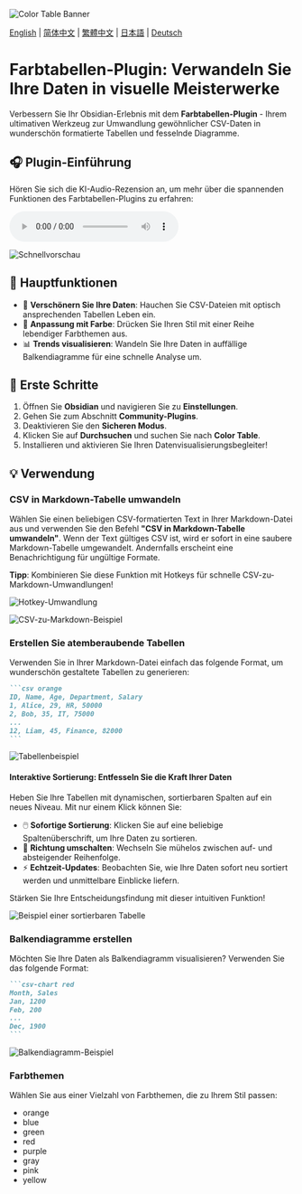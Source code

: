 ![Color Table Banner](media/color-table-banner.jpeg)

[English](README.md) | [简体中文](README_zh_CN.md) | [繁體中文](README_zh_TW.md) | [日本語](README_ja.md) | [Deutsch](README_de.md)

# **Farbtabellen-Plugin**: Verwandeln Sie Ihre Daten in visuelle Meisterwerke

Verbessern Sie Ihr Obsidian-Erlebnis mit dem **Farbtabellen-Plugin** - Ihrem ultimativen Werkzeug zur Umwandlung gewöhnlicher CSV-Daten in wunderschön formatierte Tabellen und fesselnde Diagramme.

## 🎧 **Plugin-Einführung**

Hören Sie sich die KI-Audio-Rezension an, um mehr über die spannenden Funktionen des Farbtabellen-Plugins zu erfahren:

<audio controls>
  <source src="media/color-table-review.m4a" type="audio/mp4">
  Your browser does not support the audio element.
</audio>


![Schnellvorschau](https://raw.githubusercontent.com/gradinnovate/public-raw/main/obsidian-color-table/table-anim.gif)

## 🌟 **Hauptfunktionen**

- 🎨 **Verschönern Sie Ihre Daten**: Hauchen Sie CSV-Dateien mit optisch ansprechenden Tabellen Leben ein.
- 🌈 **Anpassung mit Farbe**: Drücken Sie Ihren Stil mit einer Reihe lebendiger Farbthemen aus.
- 📊 **Trends visualisieren**: Wandeln Sie Ihre Daten in auffällige Balkendiagramme für eine schnelle Analyse um.

## 🚀 **Erste Schritte**

1. Öffnen Sie **Obsidian** und navigieren Sie zu **Einstellungen**.
2. Gehen Sie zum Abschnitt **Community-Plugins**.
3. Deaktivieren Sie den **Sicheren Modus**.
4. Klicken Sie auf **Durchsuchen** und suchen Sie nach **Color Table**.
5. Installieren und aktivieren Sie Ihren Datenvisualisierungsbegleiter!

## 💡 **Verwendung**

### **CSV in Markdown-Tabelle umwandeln**

Wählen Sie einen beliebigen CSV-formatierten Text in Ihrer Markdown-Datei aus und verwenden Sie den Befehl **"CSV in Markdown-Tabelle umwandeln"**. Wenn der Text gültiges CSV ist, wird er sofort in eine saubere Markdown-Tabelle umgewandelt. Andernfalls erscheint eine Benachrichtigung für ungültige Formate.

**Tipp**: Kombinieren Sie diese Funktion mit Hotkeys für schnelle CSV-zu-Markdown-Umwandlungen!

![Hotkey-Umwandlung](https://raw.githubusercontent.com/gradinnovate/public-raw/main/obsidian-color-table/hotkey-anim.gif)

![CSV-zu-Markdown-Beispiel](https://raw.githubusercontent.com/gradinnovate/public-raw/main/obsidian-color-table/markdown-table-anim.gif)

### **Erstellen Sie atemberaubende Tabellen**

Verwenden Sie in Ihrer Markdown-Datei einfach das folgende Format, um wunderschön gestaltete Tabellen zu generieren:

````markdown
```csv orange
ID, Name, Age, Department, Salary
1, Alice, 29, HR, 50000
2, Bob, 35, IT, 75000
...
12, Liam, 45, Finance, 82000
```
````

![Tabellenbeispiel](https://raw.githubusercontent.com/gradinnovate/public-raw/main/obsidian-color-table/table.png)

#### **Interaktive Sortierung: Entfesseln Sie die Kraft Ihrer Daten**

Heben Sie Ihre Tabellen mit dynamischen, sortierbaren Spalten auf ein neues Niveau. Mit nur einem Klick können Sie:

- 🖱️ **Sofortige Sortierung**: Klicken Sie auf eine beliebige Spaltenüberschrift, um Ihre Daten zu sortieren.
- 🔄 **Richtung umschalten**: Wechseln Sie mühelos zwischen auf- und absteigender Reihenfolge.
- ⚡ **Echtzeit-Updates**: Beobachten Sie, wie Ihre Daten sofort neu sortiert werden und unmittelbare Einblicke liefern.

Stärken Sie Ihre Entscheidungsfindung mit dieser intuitiven Funktion!

![Beispiel einer sortierbaren Tabelle](https://raw.githubusercontent.com/gradinnovate/public-raw/main/obsidian-color-table/sorted-table.png)

### **Balkendiagramme erstellen**

Möchten Sie Ihre Daten als Balkendiagramm visualisieren? Verwenden Sie das folgende Format:

````markdown
```csv-chart red
Month, Sales
Jan, 1200
Feb, 200
...
Dec, 1900
```
````

![Balkendiagramm-Beispiel](https://raw.githubusercontent.com/gradinnovate/public-raw/main/obsidian-color-table/bar-chart.png)

### **Farbthemen**

Wählen Sie aus einer Vielzahl von Farbthemen, die zu Ihrem Stil passen:

- orange
- blue
- green
- red
- purple
- gray
- pink
- yellow

